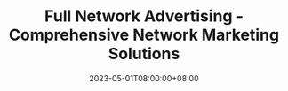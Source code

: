 ---
title: "Full Network Advertising - Comprehensive Network Marketing Solutions"
date: 2023-05-01T08:00:00+08:00
draft: false
---